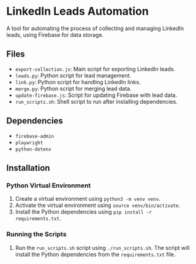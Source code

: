 # LinkedIn Leads Automation

A tool for automating the process of collecting and managing LinkedIn leads, using Firebase for data storage.

## Files

- `export-collection.js`: Main script for exporting LinkedIn leads.
- `leads.py`: Python script for lead management.
- `link.py`: Python script for handling LinkedIn links.
- `merge.py`: Python script for merging lead data.
- `update-firebase.js`: Script for updating Firebase with lead data.
- `run_scripts.sh`: Shell script to run after installing dependencies.

## Dependencies

- `firebase-admin`
- `playwright`
- `python-dotenv`

## Installation

### Python Virtual Environment

1.  Create a virtual environment using `python3 -m venv venv`.
2.  Activate the virtual environment using `source venv/bin/activate`.
3.  Install the Python dependencies using `pip install -r requirements.txt`.


### Running the Scripts

1.  Run the `run_scripts.sh` script using `./run_scripts.sh`. The script will install the Python dependencies from the `requirements.txt` file.
